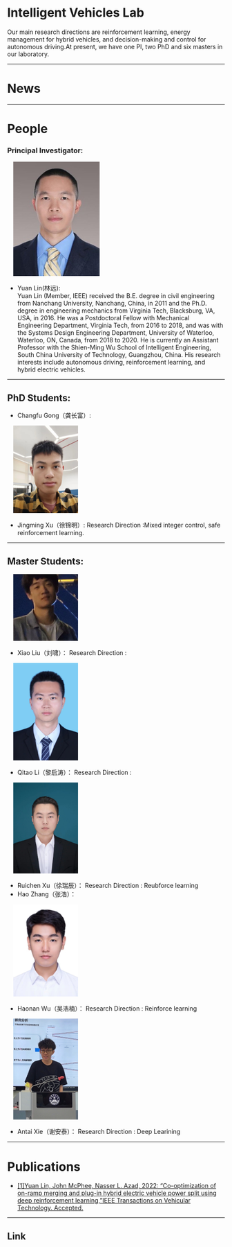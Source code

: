 # Intelligent Vehicles Lab
Our main research directions are reinforcement learning, energy management for hybrid vehicles, and decision-making and control for autonomous driving.At present, we have one PI, two PhD and six masters in our laboratory.
***
# News

***
# People
### Principal Investigator:

&emsp;<img src="assets/YuanLin.jpg" width="200" height=""/>


* Yuan Lin(林远):<br />Yuan Lin (Member, IEEE) received the B.E. degree in civil engineering from Nanchang University, Nanchang, China, in 2011 and the Ph.D. degree in engineering mechanics from Virginia Tech, Blacksburg, VA, USA, in 2016. He was a Postdoctoral Fellow with Mechanical Engineering Department, Virginia Tech, from 2016 to 2018, and was with the Systems Design Engineering Department, University of Waterloo, Waterloo, ON, Canada, from 2018 to 2020. He is currently an Assistant Professor with the Shien-Ming Wu School of Intelligent Engineering, South China University of Technology, Guangzhou, China. His research interests include autonomous driving, reinforcement learning, and hybrid electric vehicles.

***
## PhD Students:
* Changfu Gong（龚长富）:<bar/>


&emsp;<img src="assets/Jinming Xu.jpg" width="150" height=""/>
* Jingming Xu（徐锦明）:<bar/>
Research Direction :Mixed integer control, safe reinforcement learning.


***  
## Master Students:
&emsp;<img src="assets/Xiao Liu.jpg" width="150" height=""/> 
* Xiao Liu（刘啸）：<bar/>
Research Direction  :

&emsp;<img src="assets/Qitao Li.jpg" width="150" height=""/> 
* Qitao Li（黎启涛）：<bar/>
Research Direction  :

&emsp;<img src="assets/Ruichen Xu.jpg" width="150" height=""/> 
* Ruichen Xu（徐瑞辰）：<bar/>
Research Direction  : Reubforce learning
* Hao Zhang（张浩）： <bar/> 




&emsp;<img src="assets/Haonan Wu.jpg" width="150" height=""/> 
* Haonan Wu（吴浩楠）：<bar/>
Research Direction  : Reinforce learning

&emsp;<img src="assets/Antai Xie.jpg" width="150" height=""/> 
* Antai Xie（谢安泰）：<bar/>
Research Direction  : Deep Learining
***	
# Publications
* [[1]Yuan Lin, John McPhee, Nasser L. Azad, 2022: “Co-optimization of on-ramp merging and plug-in hybrid electric vehicle power split using deep reinforcement learning,”IEEE Transactions on Vehicular Technology. Accepted.](https://ieeexplore.ieee.org/abstract/document/9757859)



***
## Link